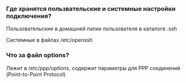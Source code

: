 ### Где хранятся пользвательские и системные настройки подключения?
Пользовательские в домашней папке пользователя в каталоге .ssh

Системные в файлах /etc/openssh 

### Что за файл options?
Лежит в /etc/ppp/options, содержит параметры для PPP соединений (Point-to-Point Protocol)
